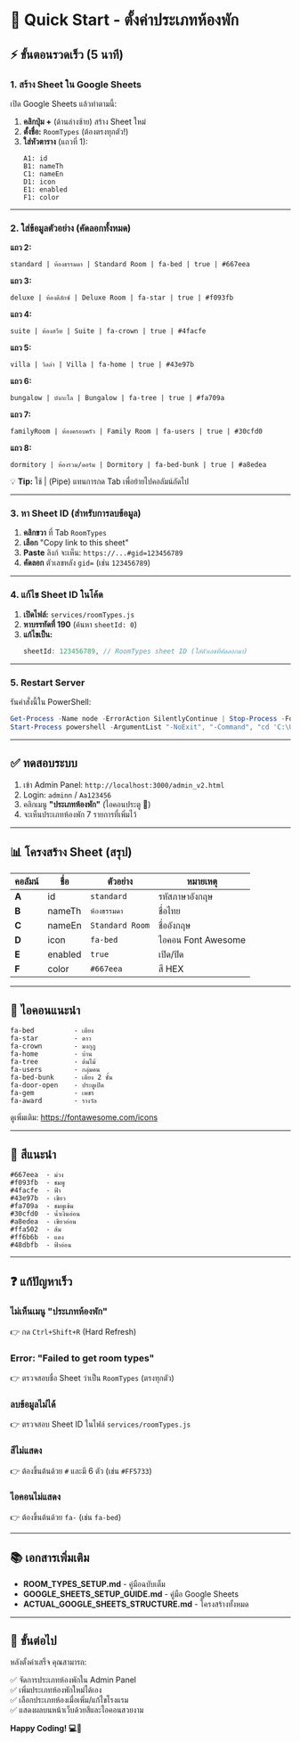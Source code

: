 # 🚀 Quick Start - ตั้งค่าประเภทห้องพัก

## ⚡ ขั้นตอนรวดเร็ว (5 นาที)

### 1. สร้าง Sheet ใน Google Sheets

เปิด Google Sheets แล้วทำตามนี้:

1. **คลิกปุ่ม +** (ด้านล่างซ้าย) สร้าง Sheet ใหม่
2. **ตั้งชื่อ:** `RoomTypes` (ต้องตรงทุกตัว!)
3. **ใส่หัวตาราง** (แถวที่ 1):
   ```
   A1: id
   B1: nameTh  
   C1: nameEn
   D1: icon
   E1: enabled
   F1: color
   ```

---

### 2. ใส่ข้อมูลตัวอย่าง (คัดลอกทั้งหมด)

**แถว 2:**
```
standard | ห้องธรรมดา | Standard Room | fa-bed | true | #667eea
```

**แถว 3:**
```
deluxe | ห้องดีลักซ์ | Deluxe Room | fa-star | true | #f093fb
```

**แถว 4:**
```
suite | ห้องสวีท | Suite | fa-crown | true | #4facfe
```

**แถว 5:**
```
villa | วิลล่า | Villa | fa-home | true | #43e97b
```

**แถว 6:**
```
bungalow | บังกะโล | Bungalow | fa-tree | true | #fa709a
```

**แถว 7:**
```
familyRoom | ห้องครอบครัว | Family Room | fa-users | true | #30cfd0
```

**แถว 8:**
```
dormitory | ห้องรวม/ดอร์ม | Dormitory | fa-bed-bunk | true | #a8edea
```

💡 **Tip:** ใช้ | (Pipe) แทนการกด Tab เพื่อย้ายไปคอลัมน์ถัดไป

---

### 3. หา Sheet ID (สำหรับการลบข้อมูล)

1. **คลิกขวา** ที่ Tab `RoomTypes`
2. **เลือก** "Copy link to this sheet"
3. **Paste** ลิงก์ จะเห็น: `https://...#gid=123456789`
4. **คัดลอก** ตัวเลขหลัง `gid=` (เช่น `123456789`)

---

### 4. แก้ไข Sheet ID ในโค้ด

1. **เปิดไฟล์:** `services/roomTypes.js`
2. **หาบรรทัดที่ 190** (ค้นหา `sheetId: 0`)
3. **แก้ไขเป็น:**
   ```javascript
   sheetId: 123456789, // RoomTypes sheet ID (ใส่ตัวเลขที่คัดลอกมา)
   ```

---

### 5. Restart Server

รันคำสั่งนี้ใน PowerShell:

```powershell
Get-Process -Name node -ErrorAction SilentlyContinue | Stop-Process -Force
Start-Process powershell -ArgumentList "-NoExit", "-Command", "cd 'C:\Users\User\OneDrive\เดสก์ท็อป\kohlarn'; npm start"
```

---

## ✅ ทดสอบระบบ

1. เข้า Admin Panel: `http://localhost:3000/admin_v2.html`
2. Login: `adminn` / `Aa123456`
3. คลิกเมนู **"ประเภทห้องพัก"** (ไอคอนประตู 🚪)
4. จะเห็นประเภทห้องพัก 7 รายการที่เพิ่มไว้

---

## 📊 โครงสร้าง Sheet (สรุป)

| คอลัมน์ | ชื่อ | ตัวอย่าง | หมายเหตุ |
|---------|------|----------|----------|
| **A** | id | `standard` | รหัสภาษาอังกฤษ |
| **B** | nameTh | `ห้องธรรมดา` | ชื่อไทย |
| **C** | nameEn | `Standard Room` | ชื่ออังกฤษ |
| **D** | icon | `fa-bed` | ไอคอน Font Awesome |
| **E** | enabled | `true` | เปิด/ปิด |
| **F** | color | `#667eea` | สี HEX |

---

## 🎨 ไอคอนแนะนำ

```
fa-bed          - เตียง
fa-star         - ดาว
fa-crown        - มงกุฎ
fa-home         - บ้าน
fa-tree         - ต้นไม้
fa-users        - กลุ่มคน
fa-bed-bunk     - เตียง 2 ชั้น
fa-door-open    - ประตูเปิด
fa-gem          - เพชร
fa-award        - รางวัล
```

ดูเพิ่มเติม: https://fontawesome.com/icons

---

## 🎨 สีแนะนำ

```
#667eea  - ม่วง
#f093fb  - ชมพู
#4facfe  - ฟ้า
#43e97b  - เขียว
#fa709a  - ชมพูเข้ม
#30cfd0  - น้ำเงินอ่อน
#a8edea  - เขียวอ่อน
#ffa502  - ส้ม
#ff6b6b  - แดง
#48dbfb  - ฟ้าอ่อน
```

---

## ❓ แก้ปัญหาเร็ว

### ไม่เห็นเมนู "ประเภทห้องพัก"
👉 กด `Ctrl+Shift+R` (Hard Refresh)

### Error: "Failed to get room types"
👉 ตรวจสอบชื่อ Sheet ว่าเป็น `RoomTypes` (ตรงทุกตัว)

### ลบข้อมูลไม่ได้
👉 ตรวจสอบ Sheet ID ในไฟล์ `services/roomTypes.js`

### สีไม่แสดง
👉 ต้องขึ้นต้นด้วย `#` และมี 6 ตัว (เช่น `#FF5733`)

### ไอคอนไม่แสดง
👉 ต้องขึ้นต้นด้วย `fa-` (เช่น `fa-bed`)

---

## 📚 เอกสารเพิ่มเติม

- **ROOM_TYPES_SETUP.md** - คู่มือฉบับเต็ม
- **GOOGLE_SHEETS_SETUP_GUIDE.md** - คู่มือ Google Sheets
- **ACTUAL_GOOGLE_SHEETS_STRUCTURE.md** - โครงสร้างทั้งหมด

---

## 🎯 ขั้นต่อไป

หลังตั้งค่าเสร็จ คุณสามารถ:

✅ จัดการประเภทห้องพักใน Admin Panel  
✅ เพิ่มประเภทห้องพักใหม่ได้เอง  
✅ เลือกประเภทห้องเมื่อเพิ่ม/แก้ไขโรงแรม  
✅ แสดงผลบนหน้าเว็บด้วยสีและไอคอนสวยงาม  

**Happy Coding! 💻🎉**
